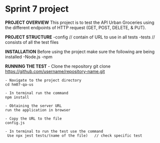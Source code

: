 # Sprint 7 project

**PROJECT OVERVIEW**
    This project is to test the API Urban Groceries using the different endpoints of HTTP request (GET, POST, DELETE, & PUT).

**PROJECT STRUCTURE**
    -config          // contain of URL to use in all tests
    -tests           // consists of all the test files

**INSTALLATION** 
    Before using the project make sure the following are being installed
        -Node.js
        -npm

**RUNNING THE TEST**
    - Clone the repository
    git clone https://github.com/username/repository-name.git

    - Navigate to the project directory
    cd hm07-qa-us

    - In terminal run the command
    npm install

    - Obtaining the server URL
    run the application in browser

    - Copy the URL to the file 
    config.js
    
    - In terminal to run the test use the command
     Use npx jest tests/(name of the file)   // check specific test

   


